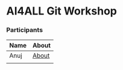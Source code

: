 # AI4ALL Git Workshop


### Participants

|Name|About|
|----|-----|
|Anuj|[About](content/anuj4all.md)|
|||